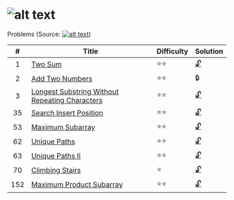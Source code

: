 ![alt text](https://raw.githubusercontent.com/lvncnt/Leetcode-OJ/master/Logo/logo.png "Logo")
========
Problems (Source: [![alt text](https://raw.githubusercontent.com/lvncnt/Leetcode-OJ/master/Logo/LeetCodeLogo.png "Leetcode")][0]) 

| #                 | Title           | Difficulty   | Solution 
| :-------------:   |-------------    | -----|  ----- 
| 1                 | [Two Sum][1]               | :star::star:  | [:unlock:][1a]
| 2                 | [Add Two Numbers][2]        |  :star::star:  | :lock:  
| 3                 | [Longest Substring Without Repeating Characters][3]      |    :star::star:  | [:unlock:][3a]  
35 |	[Search Insert Position][35] |  :star::star: | [:unlock:][35a]
53| [Maximum Subarray][53] |  :star::star: | [:unlock:][53a]
62 |	[Unique Paths][62]	 |  :star::star: | [:unlock:][62a]
63 | [Unique Paths II ][63]  |  :star::star: | [:unlock:][63a]
70 |	[Climbing Stairs][70] | :star: | [:unlock:][70a]
152	| [Maximum Product Subarray][152]  | :star::star: | [:unlock:][152a]

[0]: http://leetcode.com/
[1]: https://oj.leetcode.com/problems/two-sum/
[1a]: https://raw.githubusercontent.com/lvncnt/Leetcode-OJ/master/twoSum.py
[2]: https://oj.leetcode.com/problems/add-two-numbers/
[3]: https://oj.leetcode.com/problems/longest-substring-without-repeating-characters/
[3a]: https://raw.githubusercontent.com/lvncnt/Leetcode-OJ/master/lengthOfLongestSubstring.py
[35]: https://oj.leetcode.com/problems/search-insert-position/
[35a]: https://raw.githubusercontent.com/lvncnt/Leetcode-OJ/master/Binary-Search/Search-Insert-Position.py
[53]: https://oj.leetcode.com/problems/maximum-subarray/
[53a]: https://raw.githubusercontent.com/lvncnt/Leetcode-OJ/master/Dynamic-Programming/Maximum-Sum-Subarray.py
[62]: https://oj.leetcode.com/problems/unique-paths/
[63]: https://oj.leetcode.com/problems/unique-paths/
[62a]: https://raw.githubusercontent.com/lvncnt/Leetcode-OJ/master/Dynamic-Programming/Unique-Paths.py
[63a]: https://raw.githubusercontent.com/lvncnt/Leetcode-OJ/master/Dynamic-Programming/Unique-Paths.py
[70]: https://oj.leetcode.com/problems/climbing-stairs/
[70a]: https://raw.githubusercontent.com/lvncnt/Leetcode-OJ/master/Dynamic-Programming/Climb-Stairs.py
[152]: https://oj.leetcode.com/problems/maximum-product-subarray/
[152a]: https://raw.githubusercontent.com/lvncnt/Leetcode-OJ/master/Dynamic-Programming/Maximum-Product-Subarray.py




